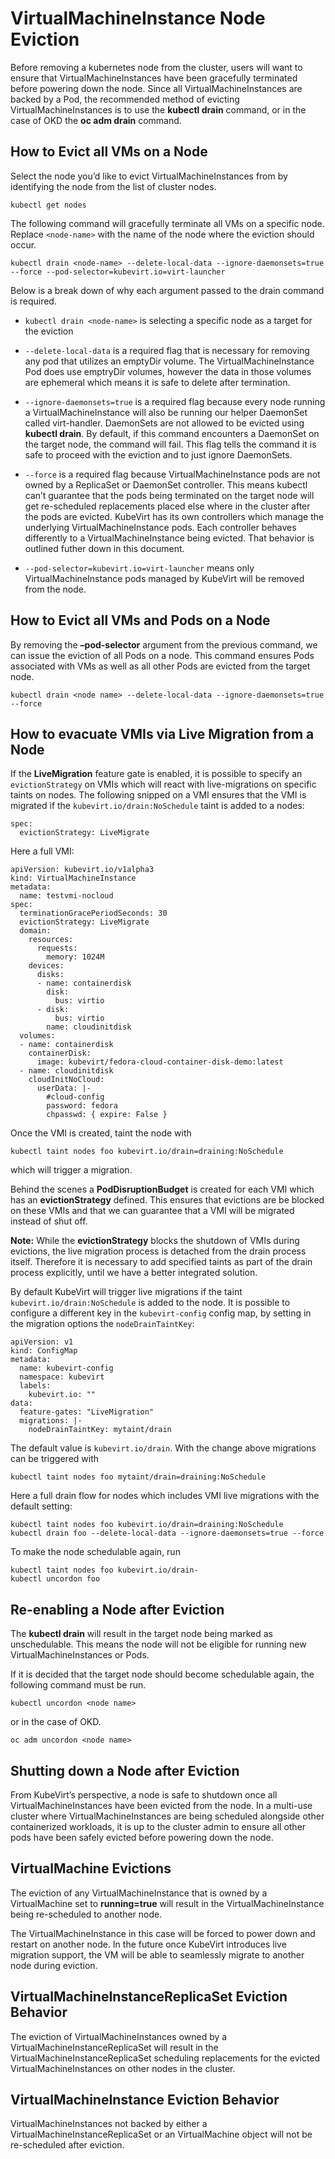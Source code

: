 VirtualMachineInstance Node Eviction
====================================

Before removing a kubernetes node from the cluster, users will want to
ensure that VirtualMachineInstances have been gracefully terminated
before powering down the node. Since all VirtualMachineInstances are
backed by a Pod, the recommended method of evicting
VirtualMachineInstances is to use the **kubectl drain** command, or in
the case of OKD the **oc adm drain** command.

How to Evict all VMs on a Node
------------------------------

Select the node you’d like to evict VirtualMachineInstances from by
identifying the node from the list of cluster nodes.

`kubectl get nodes`

The following command will gracefully terminate all VMs on a specific
node. Replace `<node-name>` with the name of the node where the eviction should occur.

`kubectl drain <node-name> --delete-local-data --ignore-daemonsets=true --force --pod-selector=kubevirt.io=virt-launcher`

Below is a break down of why each argument passed to the drain command
is required.

-   `kubectl drain <node-name>` is selecting a specific node as a target
    for the eviction

-   `--delete-local-data` is a required flag that is necessary for
    removing any pod that utilizes an emptyDir volume. The
    VirtualMachineInstance Pod does use emptryDir volumes, however the
    data in those volumes are ephemeral which means it is safe to delete
    after termination.

-   `--ignore-daemonsets=true` is a required flag because every node
    running a VirtualMachineInstance will also be running our helper
    DaemonSet called virt-handler. DaemonSets are not allowed to be
    evicted using **kubectl drain**. By default, if this command
    encounters a DaemonSet on the target node, the command will fail.
    This flag tells the command it is safe to proceed with the eviction
    and to just ignore DaemonSets.

-   `--force` is a required flag because VirtualMachineInstance pods are
    not owned by a ReplicaSet or DaemonSet controller. This means
    kubectl can’t guarantee that the pods being terminated on the target
    node will get re-scheduled replacements placed else where in the
    cluster after the pods are evicted. KubeVirt has its own controllers
    which manage the underlying VirtualMachineInstance pods. Each
    controller behaves differently to a VirtualMachineInstance being
    evicted. That behavior is outlined futher down in this document.

-   `--pod-selector=kubevirt.io=virt-launcher` means only
    VirtualMachineInstance pods managed by KubeVirt will be removed from
    the node.

How to Evict all VMs and Pods on a Node
---------------------------------------

By removing the **–pod-selector** argument from the previous command, we
can issue the eviction of all Pods on a node. This command ensures Pods
associated with VMs as well as all other Pods are evicted from the
target node.

`kubectl drain <node name> --delete-local-data --ignore-daemonsets=true --force`

How to evacuate VMIs via Live Migration from a Node
---------------------------------------------------

If the **LiveMigration** feature gate is enabled, it is possible to
specify an `evictionStrategy` on VMIs which will react with
live-migrations on specific taints on nodes. The following snipped on a
VMI ensures that the VMI is migrated if the
`kubevirt.io/drain:NoSchedule` taint is added to a nodes:

    spec:
      evictionStrategy: LiveMigrate

Here a full VMI:

    apiVersion: kubevirt.io/v1alpha3
    kind: VirtualMachineInstance
    metadata:
      name: testvmi-nocloud
    spec:
      terminationGracePeriodSeconds: 30
      evictionStrategy: LiveMigrate
      domain:
        resources:
          requests:
            memory: 1024M
        devices:
          disks:
          - name: containerdisk
            disk:
              bus: virtio
          - disk:
              bus: virtio
            name: cloudinitdisk
      volumes:
      - name: containerdisk
        containerDisk:
          image: kubevirt/fedora-cloud-container-disk-demo:latest
      - name: cloudinitdisk
        cloudInitNoCloud:
          userData: |-
            #cloud-config
            password: fedora
            chpasswd: { expire: False }

Once the VMI is created, taint the node with

    kubectl taint nodes foo kubevirt.io/drain=draining:NoSchedule

which will trigger a migration.

Behind the scenes a **PodDisruptionBudget** is created for each VMI
which has an **evictionStrategy** defined. This ensures that evictions
are be blocked on these VMIs and that we can guarantee that a VMI will
be migrated instead of shut off.

**Note:** While the **evictionStrategy** blocks the shutdown of VMIs
during evictions, the live migration process is detached from the drain
process itself. Therefore it is necessary to add specified taints as
part of the drain process explicitly, until we have a better integrated
solution.

By default KubeVirt will trigger live migrations if the taint
`kubevirt.io/drain:NoSchedule` is added to the node. It is possible to
configure a different key in the `kubevirt-config` config map, by
setting in the migration options the `nodeDrainTaintKey`:

    apiVersion: v1
    kind: ConfigMap
    metadata:
      name: kubevirt-config
      namespace: kubevirt
      labels:
        kubevirt.io: ""
    data:
      feature-gates: "LiveMigration"
      migrations: |-
        nodeDrainTaintKey: mytaint/drain

The default value is `kubevirt.io/drain`. With the change above
migrations can be triggered with

    kubectl taint nodes foo mytaint/drain=draining:NoSchedule

Here a full drain flow for nodes which includes VMI live migrations with
the default setting:

    kubectl taint nodes foo kubevirt.io/drain=draining:NoSchedule
    kubectl drain foo --delete-local-data --ignore-daemonsets=true --force

To make the node schedulable again, run

    kubectl taint nodes foo kubevirt.io/drain-
    kubectl uncordon foo

Re-enabling a Node after Eviction
---------------------------------

The **kubectl drain** will result in the target node being marked as
unschedulable. This means the node will not be eligible for running new
VirtualMachineInstances or Pods.

If it is decided that the target node should become schedulable again,
the following command must be run.

`kubectl uncordon <node name>`

or in the case of OKD.

`oc adm uncordon <node name>`

Shutting down a Node after Eviction
-----------------------------------

From KubeVirt’s perspective, a node is safe to shutdown once all
VirtualMachineInstances have been evicted from the node. In a multi-use
cluster where VirtualMachineInstances are being scheduled alongside
other containerized workloads, it is up to the cluster admin to ensure
all other pods have been safely evicted before powering down the node.

VirtualMachine Evictions
------------------------

The eviction of any VirtualMachineInstance that is owned by a
VirtualMachine set to **running=true** will result in the
VirtualMachineInstance being re-scheduled to another node.

The VirtualMachineInstance in this case will be forced to power down and
restart on another node. In the future once KubeVirt introduces live
migration support, the VM will be able to seamlessly migrate to another
node during eviction.

VirtualMachineInstanceReplicaSet Eviction Behavior
--------------------------------------------------

The eviction of VirtualMachineInstances owned by a
VirtualMachineInstanceReplicaSet will result in the
VirtualMachineInstanceReplicaSet scheduling replacements for the evicted
VirtualMachineInstances on other nodes in the cluster.

VirtualMachineInstance Eviction Behavior
----------------------------------------

VirtualMachineInstances not backed by either a
VirtualMachineInstanceReplicaSet or an VirtualMachine object will not be
re-scheduled after eviction.
